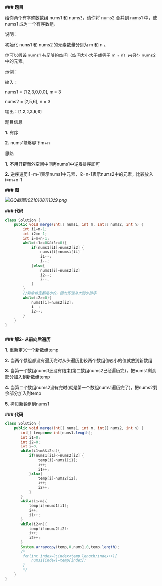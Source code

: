 **### 题目**

给你两个有序整数数组 nums1 和 nums2，请你将 nums2 合并到 nums1 中，使 nums1 成为一个有序数组。



 



说明：



初始化 nums1 和 nums2 的元素数量分别为 m 和 n 。

你可以假设 nums1 有足够的空间（空间大小大于或等于 m + n）来保存 nums2 中的元素。

 



示例：



输入：

nums1 = [1,2,3,0,0,0], m = 3

nums2 = [2,5,6],    n = 3



输出：[1,2,2,3,5,6]





题目信息

**1.** 有序

**2.** nums1能够容下m+n

思路

**1.** 不用开辟而外空间中间再nums1中逆着排序即可

**2.** 逆序遍历i1=m-1表示nums1中元素，i2=n-1表示nums2中的元素，比较放入i=m+n-1



**### 图**

*![QQ截图20210108111329.png](https://pic.leetcode-cn.com/1610075707-InGCzG-QQ%E6%88%AA%E5%9B%BE20210108111329.png)*



**### 代码**



```java
class Solution {
    public void merge(int[] nums1, int m, int[] nums2, int n) {
        int i1=m-1;
        int i2=n-1;
        int i=m+n-1;
        while(i1>=0&&i2>=0){
            if(nums1[i1]>nums2[i2]){
                nums1[i]=nums1[i1];
                i1--;
                i--;
            }else{
                nums1[i]=nums2[i2];
                i2--;
                i--;
            }
        }
        //剩余肯定都是小的，因为即使从大到小排序
        while(i2>=0){
            nums1[i]=nums2[i2];
            i--;
            i2--;
        }
    }
}



```



**### 解2- 从前向后遍历**

**1.** 重新定义一个新数组temp

**2.** 当两个数组都没有遍历完时从头遍历比较两个数组值较小的值就放到新数组

**3.** 当第一个数组nums1还没有结束(第二数组nums2已经遍历完)，把nums1剩余部分加入到新数组temp

**4.** 当第二个数组nums2没有完时(就是第一个数组nums1遍历完了)，把nums2剩余部分加入到temp

**5.** 拷贝新数组到nums1



**### 代码**

```java
class Solution {
    public void merge(int[] nums1, int m, int[] nums2, int n) {
       int[] temp=new int[nums1.length];
       int i1=0;
       int i2=0;
       int i=0;
       while(i1<m&&i2<n){
           if(nums1[i1]<=nums2[i2]){
               temp[i]=nums1[i1];
               i++;
               i1++;
           }else{
               temp[i]=nums2[i2];
               i++;
               i2++;
           }
       }
       while(i1<m){
           temp[i]=nums1[i1];
           i++;
           i1++;
       }
       while(i2<n){
           temp[i]=nums2[i2];
           i++;
           i2++;
       }
       System.arraycopy(temp,0,nums1,0,temp.length);
       /*
        for(int index=0;index<temp.length;index++){
            nums1[index]=temp[index];
        }
        */
    }
}



```

